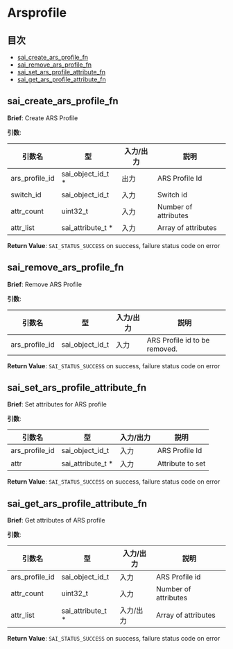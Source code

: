 # Arsprofile
## 目次

- [sai_create_ars_profile_fn](#sai_create_ars_profile_fn)
- [sai_remove_ars_profile_fn](#sai_remove_ars_profile_fn)
- [sai_set_ars_profile_attribute_fn](#sai_set_ars_profile_attribute_fn)
- [sai_get_ars_profile_attribute_fn](#sai_get_ars_profile_attribute_fn)



## sai_create_ars_profile_fn
**Brief**: Create ARS Profile

**引数**:

| 引数名 | 型 | 入力/出力 | 説明 |
|--------|----------|-----------|------|
| ars_profile_id | sai_object_id_t * | 出力 | ARS Profile Id |
| switch_id | sai_object_id_t | 入力 | Switch id |
| attr_count | uint32_t | 入力 | Number of attributes |
| attr_list | sai_attribute_t * | 入力 | Array of attributes |

**Return Value**: `SAI_STATUS_SUCCESS` on success, failure status code on error


## sai_remove_ars_profile_fn
**Brief**: Remove ARS Profile

**引数**:

| 引数名 | 型 | 入力/出力 | 説明 |
|--------|----------|-----------|------|
| ars_profile_id | sai_object_id_t | 入力 | ARS Profile id to be removed. |

**Return Value**: `SAI_STATUS_SUCCESS` on success, failure status code on error


## sai_set_ars_profile_attribute_fn
**Brief**: Set attributes for ARS profile

**引数**:

| 引数名 | 型 | 入力/出力 | 説明 |
|--------|----------|-----------|------|
| ars_profile_id | sai_object_id_t | 入力 | ARS Profile Id |
| attr | sai_attribute_t * | 入力 | Attribute to set |

**Return Value**: `SAI_STATUS_SUCCESS` on success, failure status code on error


## sai_get_ars_profile_attribute_fn
**Brief**: Get attributes of ARS profile

**引数**:

| 引数名 | 型 | 入力/出力 | 説明 |
|--------|----------|-----------|------|
| ars_profile_id | sai_object_id_t | 入力 | ARS Profile id |
| attr_count | uint32_t | 入力 | Number of attributes |
| attr_list | sai_attribute_t * | 入力/出力 | Array of attributes |

**Return Value**: `SAI_STATUS_SUCCESS` on success, failure status code on error


